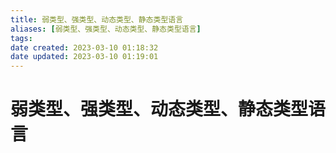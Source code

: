 ```yaml
---
title: 弱类型、强类型、动态类型、静态类型语言
aliases: [弱类型、强类型、动态类型、静态类型语言]
tags: 
date created: 2023-03-10 01:18:32
date updated: 2023-03-10 01:19:01
---
```


# 弱类型、强类型、动态类型、静态类型语言
